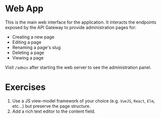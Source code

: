 # Web App
This is the main web interface for the application. It interacts the endpoints
exposed by the API Gateway to provide administration pages for:

* Creating a new page
* Editing a page
* Renaming a page's slug
* Deleting a page
* Viewing a page

Visit `/admin` after starting the web server to see the administration panel.

# Exercises
1. Use a JS view-model framework of your choice (e.g. `VueJS`, `React`, `Elm`,
   etc...) but preserve the page structure.
2. Add a rich text editor to the content field.